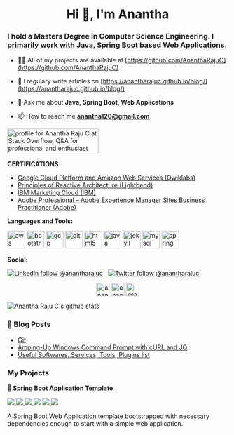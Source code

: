 <h1 align="center">Hi 👋, I'm Anantha</h1>

<h3 align="left">I hold a Masters Degree in Computer Science Engineering. I primarily work with Java, Spring Boot based Web Applications.</h3> 

- 👨‍💻 All of my projects are available at [https://github.com/AnanthaRajuC](https://github.com/AnanthaRajuC)

- 📝 I regulary write articles on [https://anantharajuc.github.io/blog/](https://anantharajuc.github.io/blog/)

- 💬 Ask me about **Java, Spring Boot, Web Applications**

- 📫 How to reach me **anantha120@gmail.com**

<a href="https://stackoverflow.com/users/3711562/anantha-raju-c"><img src="https://stackoverflow.com/users/flair/3711562.png" width="208" height="58" alt="profile for Anantha Raju C at Stack Overflow, Q&amp;A for professional and enthusiast programmers" title="profile for Anantha Raju C at Stack Overflow, Q&amp;A for professional and enthusiast programmers"></a>

**CERTIFICATIONS**

* [Google Cloud Platform and Amazon Web Services (Qwiklabs)](https://google.qwiklabs.com/public_profiles/f39c6d6d-a4e3-4160-abe4-a625b1be976f)
* [Principles of Reactive Architecture (Lightbend)](https://www.youracclaim.com/badges/142c45b1-ab3b-42a3-b13d-05c37c44b9a1g)
* [IBM Marketing Cloud (IBM)](https://www.youracclaim.com/users/anantha-raju-c/badges)
* [Adobe Professional – Adobe Experience Manager Sites Business Practitioner (Adobe)](https://www.youracclaim.com/badges/576ecfb6-3061-43d0-b56a-eae866413aac)

**Languages and Tools:**  

<p align="left">
<img src="https://devicons.github.io/devicon/devicon.git/icons/amazonwebservices/amazonwebservices-original-wordmark.svg" alt="aws" width="40" height="40"/> 
<img src="https://devicons.github.io/devicon/devicon.git/icons/bootstrap/bootstrap-plain.svg" alt="bootstrap" width="40" height="40"/> 
<img src="https://www.vectorlogo.zone/logos/google_cloud/google_cloud-icon.svg" alt="gcp" width="40" height="40"/> 
<img src="https://www.vectorlogo.zone/logos/git-scm/git-scm-icon.svg" alt="git" width="40" height="40"/> 
<img src="https://devicons.github.io/devicon/devicon.git/icons/html5/html5-original-wordmark.svg" alt="html5" width="40" height="40"/> 
<img src="https://devicons.github.io/devicon/devicon.git/icons/java/java-original-wordmark.svg" alt="java" width="40" height="40"/> 
<img src="https://www.vectorlogo.zone/logos/jekyllrb/jekyllrb-icon.svg" alt="jekyll" width="40" height="40"/> 
<img src="https://devicons.github.io/devicon/devicon.git/icons/mysql/mysql-original-wordmark.svg" alt="mysql" width="40" height="40"/> 
<img src="https://www.vectorlogo.zone/logos/springio/springio-icon.svg" alt="spring" width="40" height="40"/></p><p align="center">
</p>

  **Social:**  
  
  [![Linkedin follow @anantharajuc](https://img.shields.io/badge/-anantharajuc-blue?style=flat-square&logo=Linkedin&logoColor=white&link=https://in.linkedin.com/in/anantharajuc)](https://in.linkedin.com/in/anantharajuc) &nbsp;
  [![Twitter follow @anantharajuc](https://img.shields.io/twitter/follow/anantharajuc?style=social)](https://twitter.com/anantharajuc) &nbsp;
  
<p align="center">
 <a href="https://dev.to/anantharajuc" target="blank"><img align="center" src="https://cdn.jsdelivr.net/npm/simple-icons@3.0.1/icons/dev-dot-to.svg" alt="anantharajuc" height="30" width="30" /></a>
<a href="https://instagram.com/anantharajuc" target="blank"><img align="center" src="https://cdn.jsdelivr.net/npm/simple-icons@3.0.1/icons/instagram.svg" alt="anantharajuc" height="30" width="30" /></a>
<a href="https://medium.com/@arcswdev" target="blank"><img align="center" src="https://cdn.jsdelivr.net/npm/simple-icons@3.0.1/icons/medium.svg" alt="@arcswdev" height="30" width="30" /></a>
</p>

![Anantha Raju C's github stats](https://github-readme-stats.vercel.app/api?username=anantharajuc&theme=vue&show_icons=true&include_all_commits=true&count_private=true)

### 📕 Blog Posts

<!-- BLOG-POST-LIST:START -->
- [Git](https://anantharajuc.github.io/Git/)
- [Amping-Up Windows Command Prompt with cURL and JQ](https://anantharajuc.github.io/Beefing-Up-Windows-Command-Prompt-with-cURL-and-jq/)
- [Useful Softwares, Services, Tools, Plugins list](https://anantharajuc.github.io/List-Softwares-Services-Tools-Plugins/)
<!-- BLOG-POST-LIST:END -->

### My Projects

<p>
  <strong>
    <g-emoji class="g-emoji" alias="baby" fallback-src="https://github.githubassets.com/images/icons/emoji/unicode/1f476.png">👶</g-emoji>
    <a href="https://github.com/Spring-Boot-Framework/Spring-Boot-Application-Template">Spring Boot Application Template</a>
  </strong>
</p>

<p>
  <a href="https://github.com/Spring-Boot-Framework/Spring-Boot-Application-Template/network/members" rel="nofollow">
    <img src="https://img.shields.io/github/forks/Spring-Boot-Framework/Spring-Boot-Application-Template" style="max-width:100%;">
  </a> 
  <a href="https://github.com/Spring-Boot-Framework/Spring-Boot-Application-Template/stargazers" rel="nofollow">
    <img src="https://img.shields.io/github/stars/Spring-Boot-Framework/Spring-Boot-Application-Template" style="max-width:100%;">
  </a> 
  <a href="https://travis-ci.org/Spring-Boot-Framework/Spring-Boot-Application-Template" rel="nofollow">
    <img src="https://travis-ci.org/Spring-Boot-Framework/Spring-Boot-Application-Template.svg?branch=master" style="max-width:100%;">
  </a> 
 </a>
	<a alt="GitHub last commit">
     <img src="https://img.shields.io/github/last-commit/anantharajuc/Spring-Boot-Application-Template" />
 </a>
  <a href="https://sonarcloud.io/dashboard?id=Spring-Boot-Framework_Spring-Boot-Application-Template" rel="nofollow">
    <img src="https://sonarcloud.io/api/project_badges/measure?project=Spring-Boot-Framework_Spring-Boot-Application-Template&metric=alert_status" style="max-width:100%;">
  </a> 
   <a href="https://app.getpostman.com/run-collection/90dd899ee438f2b960dc" rel="nofollow">
    <img src="https://run.pstmn.io/button.svg" style="max-width:100%;">
  </a> 
</p>
<p>A Spring Boot Web Application template bootstrapped with necessary dependencies enough to start with a simple web application.</p>

<!--
**AnanthaRajuC/AnanthaRajuC** is a ✨ _special_ ✨ repository because its `README.md` (this file) appears on your GitHub profile.

Here are some ideas to get you started:

- 🔭 I’m currently working on ...
- 🌱 I’m currently learning ...
- 👯 I’m looking to collaborate on ...
- 🤔 I’m looking for help with ...
- 💬 Ask me about ...
- 📫 How to reach me: ...
- 😄 Pronouns: ...
- ⚡ Fun fact: ...
-->
